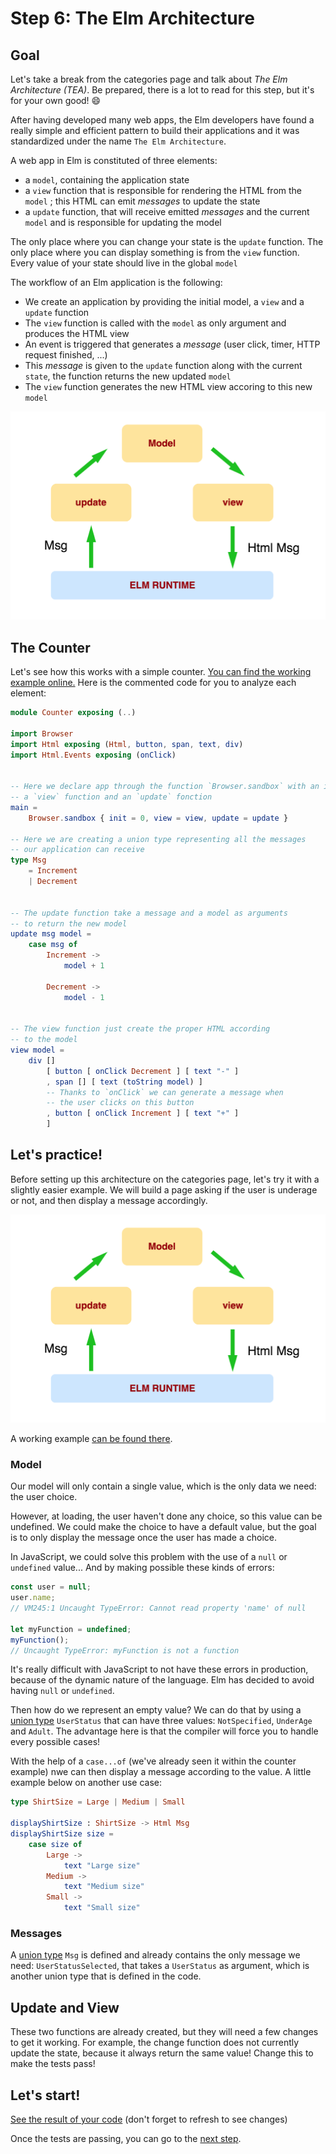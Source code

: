 # Step 6: The Elm Architecture

## Goal

Let's take a break from the categories page and talk about *The Elm Architecture (TEA)*. Be prepared, there is a lot to read for this step, but it's for your own good! 😄

After having developed many web apps, the Elm developers have found a really simple and efficient pattern to build their applications and it was standardized under the name `The Elm Architecture`.

A web app in Elm is constituted of three elements:

 - a `model`, containing the application state
 - a `view` function that is responsible for rendering the HTML from the `model` ; this HTML can emit _messages_ to update the state
 - a `update` function, that will receive emitted _messages_ and the current `model` and is responsible for updating the model
 
The only place where you can change your state is the `update` function. The only place where you can display something is from the `view` function. Every value of your state should live in the global `model`
 
The workflow of an Elm application is the following:

 - We create an application by providing the initial model, a `view` and a `update` function
 - The `view` function is called with the `model` as only argument and produces the HTML view 
 - An event is triggered that generates a _message_ (user click, timer, HTTP request finished, ...)
 - This _message_ is given to the `update` function along with the current `state`, the function returns the new updated `model`
 - The `view` function generates the new HTML view accoring to this new `model`
 
![The Elm Architecture](../Utils/images/step7-tea.png)

## The Counter

Let's see how this works with a simple counter. [You can find the working example online.](https://ellie-app.com/37gVmD7Tm9Ma1) Here is the commented code for you to analyze each element: 

```elm
module Counter exposing (..)

import Browser
import Html exposing (Html, button, span, text, div)
import Html.Events exposing (onClick)


-- Here we declare app through the function `Browser.sandbox` with an initial model (the Int `O`), 
-- a `view` function and an `update` fonction
main =
    Browser.sandbox { init = 0, view = view, update = update }

-- Here we are creating a union type representing all the messages
-- our application can receive
type Msg
    = Increment
    | Decrement 


-- The update function take a message and a model as arguments 
-- to return the new model
update msg model =
    case msg of
        Increment ->
            model + 1

        Decrement ->
            model - 1


-- The view function just create the proper HTML according 
-- to the model
view model =
    div []
        [ button [ onClick Decrement ] [ text "-" ]
        , span [] [ text (toString model) ]
        -- Thanks to `onClick` we can generate a message when 
        -- the user clicks on this button
        , button [ onClick Increment ] [ text "+" ]
        ]
```


## Let's practice!

Before setting up this architecture on the categories page, let's try it with a slightly easier example. We will build a page asking if the user is underage or not, and then display a message accordingly.

![Page to realize](../Utils/images/step7-tea.png)

A working example [can be found there](https://underage-or-adult.surge.sh/).


### Model 

Our model will only contain a single value, which is the only data we need: the user choice.

However, at loading, the user haven't done any choice, so this value can be undefined. We could make the choice to have a default value, but the goal is to only display the message once the user has made a choice.

In JavaScript, we could solve this problem with the use of a `null` or `undefined` value... And by making possible these kinds of errors:

```js
const user = null;
user.name;
// VM245:1 Uncaught TypeError: Cannot read property 'name' of null

let myFunction = undefined;
myFunction();
// Uncaught TypeError: myFunction is not a function
``` 

It's really difficult with JavaScript to not have these errors in production, because of the dynamic nature of the language. Elm has decided to avoid having `null` or `undefined`. 

Then how do we represent an empty value? We can do that by using a [union type](https://guide.elm-lang.org/types/union_types.html) `UserStatus` that can have three values: `NotSpecified`, `UnderAge` and `Adult`. The advantage here is that the compiler will force you to handle every possible cases!

With the help of a `case...of` (we've already seen it within the counter example) nwe can then display a message according to the value. A little example below on another use case:

```elm 
type ShirtSize = Large | Medium | Small

displayShirtSize : ShirtSize -> Html Msg
displayShirtSize size = 
    case size of
        Large -> 
            text "Large size"
        Medium ->
            text "Medium size"
        Small ->
            text "Small size"
```


### Messages

A [union type](https://guide.elm-lang.org/types/union_types.html) `Msg` is defined and already contains the only message we need: `UserStatusSelected`, that takes a `UserStatus` as argument, which is another union type that is defined in the code.


## Update and View

These two functions are already created, but they will need a few changes to get it working. For example, the change function does not currently update the state, because it always return the same value! Change this to make the tests pass!


## Let's start!

[See the result of your code](./UserStatus.elm) (don't forget to refresh to see changes)

Once the tests are passing, you can go to the [next step](../Step07).